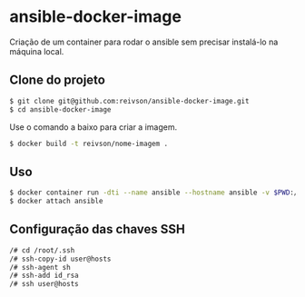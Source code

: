 # ansible-docker-image

Criação de um container para rodar o ansible sem precisar instalá-lo na máquina local.

## Clone do projeto

```bash
$ git clone git@github.com:reivson/ansible-docker-image.git
$ cd ansible-docker-image
```

Use o comando a baixo para criar a imagem.

```bash
$ docker build -t reivson/nome-imagem .
```

## Uso

```bash
$ docker container run -dti --name ansible --hostname ansible -v $PWD:/opt/ansible reivson/ansible-alpine /bin/sh
$ docker attach ansible
```
## Configuração das chaves SSH

```bash 
/# cd /root/.ssh
/# ssh-copy-id user@hosts
/# ssh-agent sh
/# ssh-add id_rsa
/# ssh user@hosts
```